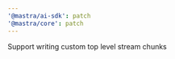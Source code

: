 ```yaml
---
'@mastra/ai-sdk': patch
'@mastra/core': patch
---
```


Support writing custom top level stream chunks
